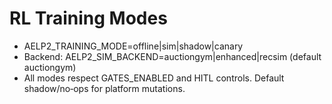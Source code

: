 # RL Training Modes

- AELP2_TRAINING_MODE=offline|sim|shadow|canary
- Backend: AELP2_SIM_BACKEND=auctiongym|enhanced|recsim (default auctiongym)
- All modes respect GATES_ENABLED and HITL controls. Default shadow/no‑ops for platform mutations.
